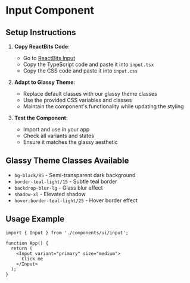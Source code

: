 # Input Component

## Setup Instructions

1. **Copy ReactBits Code**: 
   - Go to [ReactBits Input](https://reactbits.dev/components/input)
   - Copy the TypeScript code and paste it into `input.tsx`
   - Copy the CSS code and paste it into `input.css`

2. **Adapt to Glassy Theme**:
   - Replace default classes with our glassy theme classes
   - Use the provided CSS variables and classes
   - Maintain the component's functionality while updating the styling

3. **Test the Component**:
   - Import and use in your app
   - Check all variants and states
   - Ensure it matches the glassy aesthetic

## Glassy Theme Classes Available

- `bg-black/85` - Semi-transparent dark background
- `border-teal-light/15` - Subtle teal border
- `backdrop-blur-lg` - Glass blur effect
- `shadow-xl` - Elevated shadow
- `hover:border-teal-light/25` - Hover border effect

## Usage Example

```tsx
import { Input } from './components/ui/input';

function App() {
  return (
    <Input variant="primary" size="medium">
      Click me
    </Input>
  );
}
```
